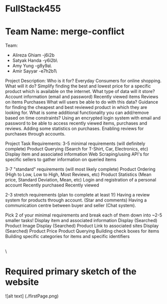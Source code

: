 # FullStack455


# Team Name: merge-conflict

Team: 
- Alireza Ghiam -j6i2b
- Satyak Handa -y6i2b\
- Amy Yung -g8y9a\  
- Amir Sayyar -e7h2b1\

Project Description: 
Who is it for?
Everyday Consumers for online shopping.
What will it do?
Simplify finding the best and lowest price for a specific product which is available on the internet.
What type of data will it store?
Account information (email and password)
Recently viewed items
Reviews on items
Purchases
What will users be able to do with this data?
Guidance for finding the cheapest and best reviewed product in which they are looking for.
What is some additional functionality you can add/remove based on time constraints?
Using an encrypted login system with email and password to be able to access recently viewed items, purchases and reviews. Adding some statistics on purchases. Enabling reviews for purchases through accounts. 

Project Task Requirements:
3-5 minimal requirements (will definitely complete)
Product Querying (Search for T-Shirt, Car, Electronics, etc)
Display item and associated information
Web Scraping/using API's for specific sellers to gather information on queried items

3-7 "standard" requirements (will most likely complete) 
Product Ordering (High to Low, Low to High, Most Reviews, etc)
Product Statistics (Mean price, Standard Deviation, Mean, etc)
Login and registration of a personal account
Recently purchased
Recently viewed

2-3 stretch requirements (plan to complete at least 1!)
Having a review system for products through account. (Star and comments)
Having a communication centre between buyer and seller (Chat system).

Pick 2 of your minimal requirements and break each of them down into ~2-5 smaller tasks!
Display item and associated information
Display (Searched) Product Image
Display (Searched)  Product Link to associated sites
Display  (Searched) Product Price
Product Querying
Building check boxes for items
Building specific categories for items and specific identifiers

\
\

# Required primary sketch of the website

![alt text] (./firstPage.png)
